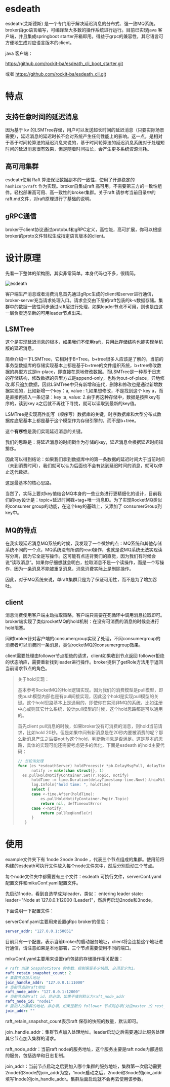 # esdeath

esdeath(艾斯德斯) 是一个专门用于解决延迟消息的分布式、强一致MQ系统。broker由go语言编写，可编译至大多数的操作系统进行运行。目前已实现java 客户端，并且集成springboot starter开箱即用。得益于grpc的兼容性，其它语言可方便地生成对应语言版本的client。

java 客户端：

https://github.com/rockit-ba/esdeath_cli_boot_starter.git

或者 https://github.com/rockit-ba/esdeath_cli.git

# 特点

## 支持任意时间的延迟消息

因为基于 kv 的LSMTree存储，用户可以发送超长时间的延迟消息（只要实际场景需要），延迟消息的延迟时长不会对系统产生任何性能上的影响。这一点，是相对于基于时间轮算法的延迟消息来说的，基于时间轮算法的延迟消息系统对于处理短时间的延迟消息很有效果，但是随着时间拉长，会产生更多系统资源消耗。

## 高可用集群

esdeath使用 Raft 算法保证数据副本的一致性，使用了开源稳定的 `hashicorp/raft` 作为实现。broker自集成raft 高可用，不需要第三方的一致性组件。轻松部署高可用、高一致性的broker集群。关于raft 请参考当前目录中的raft.md文件，对raft原理进行了基础的说明。

## gRPC通信

broker于client协议通过protobuf和gRPC定义，高性能，高可扩展，你可以根据broker的proto文件轻松生成指定语言版本的client。



# 设计原理

先看一下整体的架构图，其实非常简单。本身代码也不多，很精简。

![esdeath](doc\esdeath.jpg)

客户端生产消息或者消费消息首先通过gRpc生成的client和server进行通信，broker-server充当请求处理入口。请求会交由下层的raft包装的k-v数据存储。集群中的数据一致性同步通过raft层进行处理，如果leader节点不可用，则也是由这一层负责选举新的可用leader节点出来。

## LSMTree

这个是实现延迟消息的根本，如果我们不使用raft，只用此存储结构也能实现单机版的延迟消息。

简单介绍一下LSMTree，它相对于B+Tree。b+tree很多人应该是了解的，当前的事务型数据库的存储实现基本上都是基于b+tree的文件组织系统，b+tree修改数据的典型方式是in-place，即直接在原地修改数据。而LSMTree是一种基于日志的存储结构，修改数据的典型方式是append-only，也称为out-of-place，异地修改.即只追加数据，因此LSMTree中只有新增和迭代，删除和修改也是通过新增数据实现的，比如新增一个key：a, value : 1,如果想修改，不是找到这个 key a，而是直接再插入一条记录：key :a, value: 2.由于再这种存储中，数据是按照key有序的，读到key a之后就不再往下寻找，就可以读取到最新的key值。

LSMTree是实现高性能写（顺序写）数据库的关键，时序数据库和大型分布式数据库底层基本上都是基于这个模型作为存储引擎的，而不是b+tree。

这个**有序性**是我们实现延迟消息的关键。

我们的思路是：将延迟消息的时间戳作为存储的key，延迟消息会根据延迟时间错排序。

因此可以得到结论：如果我们拿到数据库中的第一条数据的延迟时间大于当前时间（未到消费时间），我们就可以认为后面也不会有达到延迟时间的消息，就可以停止迭代数据。

这是最基本的核心思路。

当然了，实际上要对key值结合MQ本身的一些业务进行更精细化的设计，目前我们的key设计是：topic+延迟时间戳+tag+唯一消息ID。为了实现RocketMQ类似的consumer group的功能，在这个key的基础上，又添加了 consumerGroup到key中。

## MQ的特点

在我实现延迟消息MQ系统的时候，我发现了一个微妙的点：MQ系统和其他存储系统不同的一个点，MQ系统没有所谓的read操作，也就是说MQ系统无法实现读写分离，因为它全是写操作。这可能有点违背我们的直觉，因为我们有时候会说“读取消息”。如果你仔细想就会明白，拉取消息不是一个读操作，而是一个写操作，因为一条消息不能被重复消息，消息消费实际上是删除操作。

因此，对于MQ系统来说，单raft集群只是为了保证可用性，而不是为了增加吞吐。

## client

消息消费使用客户端主动拉取策略，客户端只需要在死循环中调用消息拉取即可。broker端实现了类似rocketMQ的hold机制：在没有可消费的消息的时候会进行hold阻塞。

同时broker针对客户端的consumergroup实现了处理，不同consumergroup的消费者可以消费同一条消息，类似rocketMQ的consumergroup效果。

client需要处理由follower节点拒绝的请求，client如果收到节点返回 follower拒绝的状态响应，需要重新找到leader进行操作。broker提供了getRole方法用于返回当前请求节点的角色。

> 关于hold实现：
>
> 基本参考RocketMQ的Hold逻辑实现。因为我们的消费模型是pull模型，即使push模型内部也是有pull间接实现，因此这个hold是实现pull模型的关键。这个hold思路基本上是通用的，即使你在实现非MQ的系统，比如注册中心或则其它什么系统，设计pull模型的时候，这个hold思路都是可以通用的。
>
> 首先client pull消息的时候，如果broker没有可消费的消息，则hold当前请求，比如hold 20秒。但是如果中间有新消息是在20秒内要被消费的呢？那么新消息产生之后要notify这个hold，判断新消息是否满足。这是基本的思路，具体的实现可能还需要考虑更多的优化，下面是esdeath 的hold主要代码：
>
> ```go
> // 长轮询处理
> func (es *esdeathServer) holdProcess(r *pb.DelayMsgPull, delayTimestamp int64) (*PulledMsg, error) {
>    	notify := make(chan struct{}, 1)
> 	es.pullHoldNotifyContainer.Set(r.Topic, notify)
>    	holdTime := time.Duration(delayTimestamp-time.Now().UnixMilli()) * time.Millisecond
>    	log.Infoln("hold time: ", holdTime)
>    	select {
>    	case <-time.After(holdTime):
>    		es.pullHoldNotifyContainer.Pop(r.Topic)
>    		return nil, defTimeoutError
>    	case <-notify:
>    		return pullReqHandle(r)
>    	}
>    }
>    ```

# 使用

example文件夹下有 1node  2node  3node ，代表三个节点组成的集群。使用前将构建的esdeath可执行文件放入每个node文件夹中，然后分别启动三个节点。

每个node文件夹中都需要有三个文件：esdeath 可执行文件，serverConf.yaml配置文件和mikuConf.yaml配置文件。

先启动1node，看到自选举成为leader，类似： entering leader state: leader="Node at 127.0.0.1:12000 [Leader]"，然后再启动2node和3node。

下面说明一下配置文件：

serverConf.yaml主要用来设置gRpc broker的信息：

```yaml
server_addr: "127.0.0.1:50051"
```

目前只有一个配置，表示当前broker的启动服务地址，client将会连接这个地址进行通信，请注意如果是本地部署，三个节点需要使用不同的端口。

mikuConf.yaml主要用来设置raft包装的存储操作相关配置：

```yaml
# raft 创建 SnapshotStore 的参数，控制保留多少快照, 必须至少为1。
raft_retain_snapshot_count: 2
# 集群节点加入地址
join_handle_addr: "127.0.0.1:11000"
# 当前节点的raft地址
raft_node_addr: "127.0.0.1:12000"
# 当前节点的raft id，非必填，如果不填则默认为raft_node_addr
raft_node_id: "node1"
# 要加入的集群的地址，非必填，如果是新的 follower 节点则必填(对应master 的 rest_addr)
join_addr: ""
```

raft_retain_snapshot_count表示raft 保存的快照的数量，默认即可。

join_handle_addr：集群节点加入处理地址。leader启动之后需要通过此服务处理其它节点加入集群的请求。

raft_node_addr：当前raft node的服务地址，这个服务主要是raft node内部通信的服务，包括选举和日志复制。

join_addr：当前节点启动之后要加入哪个集群的服务地址，集群第一次启动需要2node和3node的join_addr为空，1node启动之后，2node和3node的join_addr填写1node的join_handle_addr。集群后面启动就不会再去使用该参数。
